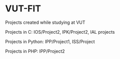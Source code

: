 # VUT-FIT
Projects created while studying at VUT

Projects in C: IOS/Project2, IPK/Project2, IAL projects

Projects in Python: IPP/Project1, ISS/Project

Projects in PHP: IPP/Project2
